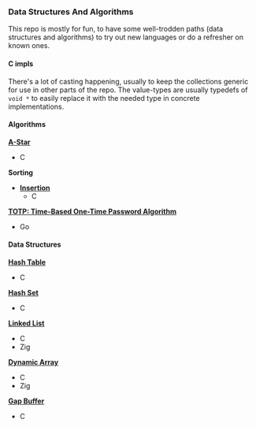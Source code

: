 ### Data Structures And Algorithms

This repo is mostly for fun, to have some well-trodden paths (data structures and algorithms) to try out new languages or do a refresher on known ones.

#### C impls

There's a lot of casting happening, usually to keep the collections generic for use in other parts of the repo. The value-types are usually typedefs of `void *` to easily replace it with the needed type in concrete implementations.

#### Algorithms

**[A-Star](algorithms/a-star)**
- C

**Sorting**
- **[Insertion](algorithms/sort/insertion)**
    - C

**[TOTP: Time-Based One-Time Password Algorithm](algorithms/totp)**
- Go

#### Data Structures

**[Hash Table](data-structures/hash-table)**
- C

**[Hash Set](data-structures/hash-set)**
- C

**[Linked List](data-structures/linked-list)**
- C
- Zig

**[Dynamic Array](data-structures/array)**
- C
- Zig

**[Gap Buffer](data-structures/gap-buffer)**
- C

